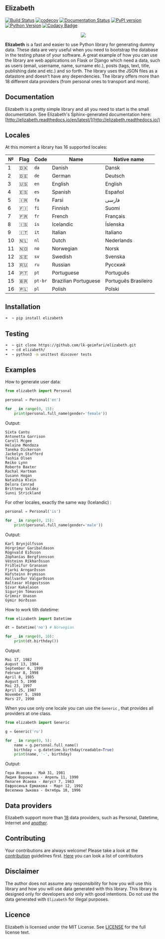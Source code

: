 ## Elizabeth
[![Build Status](https://travis-ci.org/lk-geimfari/elizabeth.svg?branch=master)](https://travis-ci.org/lk-geimfari/elizabeth)
[![codecov](https://codecov.io/gh/lk-geimfari/elizabeth/branch/master/graph/badge.svg)](https://codecov.io/gh/lk-geimfari/elizabeth)
[![Documentation Status](https://readthedocs.org/projects/elizabeth/badge/?version=latest)](http://elizabeth.readthedocs.io/en/latest/?badge=latest)
[![PyPI version](https://badge.fury.io/py/elizabeth.svg)](https://badge.fury.io/py/elizabeth)
[![Python Version](https://img.shields.io/badge/python-v3.3%2C%20v3.4%2C%20v3.5%2C%20v3.6-brightgreen.svg)](https://github.com/lk-geimfari/elizabeth/)
[![Codacy Badge](https://api.codacy.com/project/badge/Grade/d773f20efa67430683bb24fff5af9db8)](https://www.codacy.com/app/likid-geimfari/church)

<p align="center">
  <img src="https://raw.githubusercontent.com/lk-geimfari/elizabeth/master/other/elizabeth_1.png">
  <br>
</p>

**Elizabeth** is a fast and easier to use Python library for generating dummy data. These data are very useful when you need to bootstrap the database in the testing phase of your software. A great example of how you can use the library are web applications on Flask or Django which need a data, such as users (email, username, name, surname etc.), posts (tags, text, title, publishing date and etc.) and so forth. The library uses the JSON files as a datastore and doesn’t have any dependencies. The library offers more than 18 different data providers (from personal ones to transport and more).


## Documentation
Elizabeth is a pretty simple library and all you need to start is the small documentation. See Elizabeth's Sphinx-generated documentation here: [http://elizabeth.readthedocs.io/en/latest/](http://elizabeth.readthedocs.io/)

## Locales

At this moment a library has 16 supported locales:

| №  | Flag  | Code       | Name                 | Native name |
|--- |---    |---         |---                   |---          |
| 1  | 🇩🇰   |  `da`      | Danish               | Dansk       |
| 2  | 🇩🇪   |  `de`      | German               | Deutsch     |
| 3  | 🇺🇸   |  `en`      | English              | English     |
| 4  | 🇪🇸   |  `es`      | Spanish              | Español     |
| 5  | 🇮🇷   |  `fa`      | Farsi                | فارسی       |
| 6  | 🇫🇮   |  `fi`      | Finnish              | Suomi       |
| 7  | 🇫🇷   |  `fr`      | French               | Français    |
| 8  | 🇮🇸   |  `is`      | Icelandic            | Íslenska    |
| 9  | 🇮🇹   |  `it`      | Italian              | Italiano    |
| 10 | 🇳🇱   |  `nl`      | Dutch                | Nederlands  |
| 11 | 🇳🇴   |  `no`      | Norwegian            | Norsk       |
| 12 | 🇸🇪   |  `sv`      | Swedish              | Svenska     |
| 13 | 🇷🇺   |  `ru`      | Russian              | Русский     |
| 14 | 🇵🇹   |  `pt`      | Portuguese           | Português   |
| 15 | 🇧🇷   |  `pt-br`   | Brazilian Portuguese | Português Brasileiro |
| 16 | 🇵🇱   |  `pl`      | Polish               | Polski      |



## Installation
```zsh
➜  ~ pip install elizabeth
```

## Testing
```zsh
➜  ~ git clone https://github.com/lk-geimfari/elizabeth.git
➜  ~ cd elizabeth/
➜  ~ python3 -m unittest discover tests
```

## Examples

How to generate user data:

```python
from elizabeth import Personal

personal = Personal('en')

for _ in range(0, 15):
    print(personal.full_name(gender='female'))
```

Output:
```
Sixta Cantu
Antonetta Garrison
Caroll Mcgee
Helaine Mendoza
Taneka Dickerson
Jackelyn Stafford
Tashia Olsen
Reiko Lynn
Roberto Baxter
Rachal Hartman
Susann Hogan
Natashia Klein
Delora Conrad
Britteny Valdez
Sunni Strickland
```

For other locales, exactly the same way (Icelandic) :

```python
personal = Personal('is')

for _ in range(0, 15):
    print(personal.full_name(gender='male'))
```

Output:
```
Karl Brynjúlfsson
Þórgrímur Garibaldason
Rögnvald Eiðsson
Zóphanías Bergfinnsson
Vésteinn Ríkharðsson
Friðleifur Granason
Fjarki Arngarðsson
Hafsteinn Þrymsson
Hallvarður Valgarðsson
Baltasar Hlégestsson
Sívar Kakalason
Sigurjón Tómasson
Grímnir Unason
Gýmir Þórðsson
```

How to work tith datetime:

```python
from elizabeth import Datetime

dt = Datetime('no') # Norwegian

for _ in range(0, 10):
    print(dt.birthday())
```

Output:
```
Mai 17, 1982
August 13, 1984
September 6, 1999
Februar 8, 1998
April 8, 1985
August 5, 1990
Mai 23, 1997
April 25, 1987
November 5, 1980
Mars 27, 1990
```

When you use only one locale you can use the `Generic` , that provides all providers at one class.

```python
from elizabeth import Generic

g = Generic('ru')

for _ in range(0, 5):
    name = g.personal.full_name()
    birthday = g.datetime.birthday(readable=True)
    print(name, '-', birthday)

```
Output:
```
Гера Исакова - Май 31, 1981
Лидия Воронцова - Апрель 11, 1990
Пелагея Исаева - Август 7, 1983
Евфросинья Ермакова - Март 12, 1992
Веселина Зыкова - Октябрь 18, 1996
```

## Data providers
Elizabeth support more than [18](https://github.com/lk-geimfari/elizabeth/blob/master/PROVIDERS.md) data providers, such as Personal, Datetime, Internet and [another](https://github.com/lk-geimfari/elizabeth/blob/master/PROVIDERS.md).


## Contributing
Your contributions are always welcome! Please take a look at the [contribution](https://github.com/lk-geimfari/elizabeth/blob/master/CONTRIBUTING.md) guidelines first. [Here](https://github.com/lk-geimfari/elizabeth/blob/master/CONTRIBUTING.md#contributors) you can look a list of contributors


## Disclaimer
The author does not assume any responsibility for how you will use this library and how you will use data generated with this library. This library is designed only for developers and only with good intentions. Do not use the data generated with `Elizabeth` for illegal purposes.


## Licence
Elizabeth is licensed under the MIT License. See [LICENSE](https://github.com/lk-geimfari/elizabeth/blob/master/LICENSE)  for the full license text.
